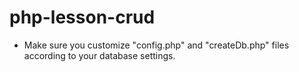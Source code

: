 # php-lesson-crud

- Make sure you customize "config.php" and "createDb.php" files according to your database settings.
